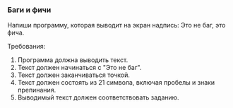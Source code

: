 
### Баги и фичи

Напиши программу, которая выводит на экран надпись:
Это не баг, это фича.


Требования:
1.	Программа должна выводить текст.
2.	Текст должен начинаться с &quot;Это не баг&quot;.
3.	Текст должен заканчиваться точкой.
4.	Текст должен состоять из 21 символа, включая пробелы и знаки препинания.
5.	Выводимый текст должен соответствовать заданию.


